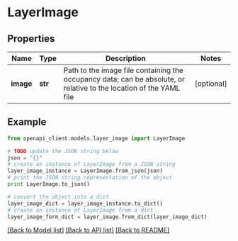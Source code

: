 # LayerImage


## Properties
Name | Type | Description | Notes
------------ | ------------- | ------------- | -------------
**image** | **str** | Path to the image file containing the occupancy data; can be absolute, or relative to the location of the YAML file | [optional] 

## Example

```python
from openapi_client.models.layer_image import LayerImage

# TODO update the JSON string below
json = "{}"
# create an instance of LayerImage from a JSON string
layer_image_instance = LayerImage.from_json(json)
# print the JSON string representation of the object
print LayerImage.to_json()

# convert the object into a dict
layer_image_dict = layer_image_instance.to_dict()
# create an instance of LayerImage from a dict
layer_image_form_dict = layer_image.from_dict(layer_image_dict)
```
[[Back to Model list]](../README.md#documentation-for-models) [[Back to API list]](../README.md#documentation-for-api-endpoints) [[Back to README]](../README.md)


